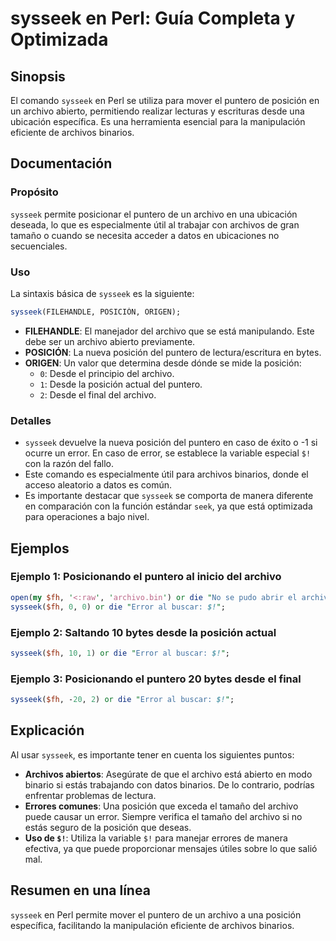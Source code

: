<!--
Meta Description: # sysseek en Perl: Guía Completa y Optimizada ## Sinopsis El comando `sysseek` en Perl se utiliza para mover el puntero de posición en un archivo abie...
Meta Keywords: archivo, sysseek, posición, que, del
-->

# sysseek en Perl: Guía Completa y Optimizada

## Sinopsis
El comando `sysseek` en Perl se utiliza para mover el puntero de posición en un archivo abierto, permitiendo realizar lecturas y escrituras desde una ubicación específica. Es una herramienta esencial para la manipulación eficiente de archivos binarios.

## Documentación
### Propósito
`sysseek` permite posicionar el puntero de un archivo en una ubicación deseada, lo que es especialmente útil al trabajar con archivos de gran tamaño o cuando se necesita acceder a datos en ubicaciones no secuenciales.

### Uso
La sintaxis básica de `sysseek` es la siguiente:

```perl
sysseek(FILEHANDLE, POSICIÓN, ORIGEN);
```

- **FILEHANDLE**: El manejador del archivo que se está manipulando. Este debe ser un archivo abierto previamente.
- **POSICIÓN**: La nueva posición del puntero de lectura/escritura en bytes.
- **ORIGEN**: Un valor que determina desde dónde se mide la posición:
  - `0`: Desde el principio del archivo.
  - `1`: Desde la posición actual del puntero.
  - `2`: Desde el final del archivo.

### Detalles
- `sysseek` devuelve la nueva posición del puntero en caso de éxito o -1 si ocurre un error. En caso de error, se establece la variable especial `$!` con la razón del fallo.
- Este comando es especialmente útil para archivos binarios, donde el acceso aleatorio a datos es común.
- Es importante destacar que `sysseek` se comporta de manera diferente en comparación con la función estándar `seek`, ya que está optimizada para operaciones a bajo nivel.

## Ejemplos
### Ejemplo 1: Posicionando el puntero al inicio del archivo
```perl
open(my $fh, '<:raw', 'archivo.bin') or die "No se pudo abrir el archivo: $!";
sysseek($fh, 0, 0) or die "Error al buscar: $!";
```

### Ejemplo 2: Saltando 10 bytes desde la posición actual
```perl
sysseek($fh, 10, 1) or die "Error al buscar: $!";
```

### Ejemplo 3: Posicionando el puntero 20 bytes desde el final
```perl
sysseek($fh, -20, 2) or die "Error al buscar: $!";
```

## Explicación
Al usar `sysseek`, es importante tener en cuenta los siguientes puntos:

- **Archivos abiertos**: Asegúrate de que el archivo está abierto en modo binario si estás trabajando con datos binarios. De lo contrario, podrías enfrentar problemas de lectura.
- **Errores comunes**: Una posición que exceda el tamaño del archivo puede causar un error. Siempre verifica el tamaño del archivo si no estás seguro de la posición que deseas.
- **Uso de `$!`**: Utiliza la variable `$!` para manejar errores de manera efectiva, ya que puede proporcionar mensajes útiles sobre lo que salió mal.

## Resumen en una línea
`sysseek` en Perl permite mover el puntero de un archivo a una posición específica, facilitando la manipulación eficiente de archivos binarios.